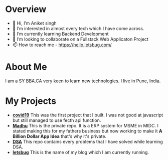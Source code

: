 # Overview
- 👋 Hi, I’m Aniket singh
- 👀 I’m interested in almost every tech which I have come across.
- 🌱 I’m currently learning Backend Development
- 💞️ I’m looking to collaborate on a Fullstack Web Applicaton Project
- 📫 How to reach me - https://hello.letsbug.com/

# About Me
  I am a SY BBA.CA very keen to learn new technologies. I live in Pune, India.

# My Projects
  - [**covid19**](https://github.com/Aniket-git-hub/covid19update.github.io) This was the first project that I built. I was not good at javascript but still managed to use fecth api function.
  - [**Madhu**](https://github.com/Aniket-git-hub/madhuenterprises) This is the private repo. It is a ERP system for MSME in MIDC. I stated making this for my fathers business but now working to make it **A Billion Dollar App Idea** that's why it's private.
  - [**DSA**](https://github.com/Aniket-git-hub/DSA) This repo contains every problems that I have solved while learning DSA.
  - [**letsbug**](https://letsbug.com) This is the name of my blog which I am currently running. 
<!---
Aniket-git-hub/Aniket-git-hub is a ✨ special ✨ repository because its `README.md` (this file) appears on your GitHub profile.
You can click the Preview link to take a look at your changes.
--->
